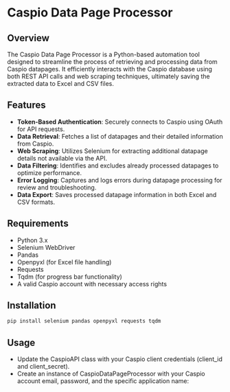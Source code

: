 # Caspio Data Page Processor

## Overview
The Caspio Data Page Processor is a Python-based automation tool designed to streamline the process of retrieving and processing data from Caspio datapages. It efficiently interacts with the Caspio database using both REST API calls and web scraping techniques, ultimately saving the extracted data to Excel and CSV files. 

## Features
- **Token-Based Authentication**: Securely connects to Caspio using OAuth for API requests.
- **Data Retrieval**: Fetches a list of datapages and their detailed information from Caspio.
- **Web Scraping**: Utilizes Selenium for extracting additional datapage details not available via the API.
- **Data Filtering**: Identifies and excludes already processed datapages to optimize performance.
- **Error Logging**: Captures and logs errors during datapage processing for review and troubleshooting.
- **Data Export**: Saves processed datapage information in both Excel and CSV formats.

## Requirements
- Python 3.x
- Selenium WebDriver
- Pandas
- Openpyxl (for Excel file handling)
- Requests
- Tqdm (for progress bar functionality)
- A valid Caspio account with necessary access rights

## Installation
```bash
pip install selenium pandas openpyxl requests tqdm
```

## Usage
- Update the CaspioAPI class with your Caspio client credentials (client_id and client_secret).
- Create an instance of CaspioDataPageProcessor with your Caspio account email, password, and the specific application name:


